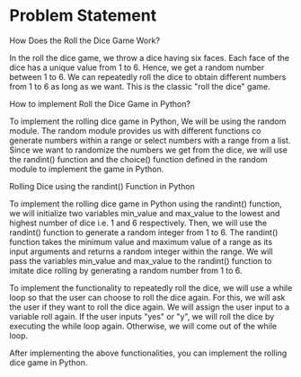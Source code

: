 # Problem Statement
How Does the Roll the Dice Game Work?

In the roll the dice game, we throw a dice having six faces. Each face of the dice has a unique value from 1 to 6. Hence, we get a random number between 1 to 6. We can repeatedly roll the dice to obtain different numbers from 1 to 6 as long as we want. This is the classic "roll the dice" game.

How to implement Roll the Dice Game in Python?

To implement the rolling dice game in Python, We will be using the random module. The random module provides us with different functions co generate numbers within a range or select numbers with a range from a list. Since we want to randomize the numbers we get from the dice, we will use the randint() function and the choice() function defined in the random module to implement the game in Python.

Rolling Dice using the randint() Function in Python

To implement the rolling dice game in Python using the randint() function, we will initialize two variables min_value and max_value to the lowest and highest number of dice i.e. 1 and 6 respectively. Then, we will use the randint() function to generate a random integer from 1 to 6. The randint() function takes the minimum value and maximum value of a range as its input arguments and returns a random integer within the range. We will pass the variables min_value and max_value to the randint() function to imitate dice rolling by generating a random number from 1 to 6.

To implement the functionality to repeatedly roll the dice, we will use a while loop so that the user can choose to roll the dice again. For this, we will ask the user if they want to roll the dice again. We will assign the user input to a variable roll again. If the user inputs "yes" or "y", we will roll the dice by executing the while loop again. Otherwise, we will come out of the while loop.

After implementing the above functionalities, you can implement the rolling dice game in Python.
